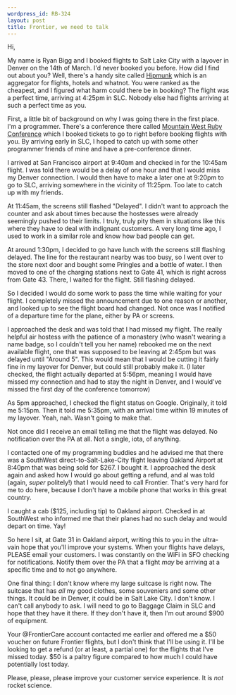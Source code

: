 ```yaml
--- 
wordpress_id: RB-324
layout: post
title: Frontier, we need to talk
---
```


Hi,

My name is Ryan Bigg and I booked flights to Salt Lake City with a layover in Denver on the 14th of March. I'd never booked you
before. How did I find out about you? Well, there's a handy site called [Hipmunk](http://hipmunk.com) which is an aggregator for
flights, hotels and whatnot. You were ranked as the cheapest, and I figured what harm could there be in booking? The flight was a
perfect time, arriving at 4:25pm in SLC. Nobody else had flights arriving at such a perfect time as you.

First, a little bit of background on why I was going there in the first place. I'm a programmer. There's a conference there called
[Mountain West Ruby Conference](http://mtnwestrubyconf.org/) which I booked tickets to go to right before booking flights with you.
By arriving early in SLC, I hoped to catch up with some other programmer friends of mine and have a pre-conference dinner.

I arrived at San Francisco airport at 9:40am and checked in for the 10:45am flight. I was told there would be a delay of one hour and that I would miss my Denver connection. I would then have to make a later one at 9:20pm to go to SLC, arriving somewhere in the vicinity of 11:25pm. Too late to catch up with my friends.

At 11:45am, the screens still flashed "Delayed". I didn't want to approach the counter and ask about times because the hostesses
were already seemingly pushed to their limits. I truly, truly pity them in situations like this where they have to deal with
indignant customers. A very long time ago, I used to work in a similar role and know how bad people can get.

At around 1:30pm, I decided to go have lunch with the screens still flashing delayed. The line for the restaurant nearby was too
busy, so I went over to the store next door and bought some Pringles and a bottle of water. I then moved to one of the charging
stations next to Gate 41, which is right across from Gate 43. There, I waited for the flight. Still flashing delayed.

So I decided I would do some work to pass the time while waiting for your flight. I completely missed the announcement due to one
reason or another, and looked up to see the flight board had changed. Not once was I notified of a departure time for the plane,
either by PA or screens.

I approached the desk and was told that I had missed my flight. The really helpful air hostess with the patience of a monastery (who wasn't wearing a name badge, so I couldn't tell you her name) rebooked me on the next available flight, one that was supposed to be leaving at 2:45pm but was delayed until "Around 5". This would mean that I would be cutting it fairly fine in my layover for Denver, but could still probably make it. (I later checked, the flight actually departed at 5:56pm, meaning I would have missed my connection and had to stay the night in Denver, and I would've missed the first day of the conference tomorrow)

As 5pm approached, I checked the flight status on Google. Originally, it told me 5:15pm. Then it told me 5:35pm, with an arrival time
within 19 minutes of my layover. Yeah, nah. Wasn't going to make that.

Not once did I receive an email telling me that the flight was delayed. No notification over the PA at all. Not a single, iota, of
anything.

I contacted one of my programming buddies and he advised me that there was a SouthWest direct-to-Salt-Lake-City flight leaving
Oakland Airport at 8:40pm that was being sold for $267. I bought it. I approached the desk again and asked how I would go about
getting a refund, and aI was told (again, *super* politely!) that I would need to call Frontier. That's very hard for me to do here,
because I don't have a mobile phone that works in this great country.

I caught a cab ($125, including tip) to Oakland airport. Checked in at SouthWest who informed me that their planes had no such delay
and would depart on time. Yay!

So here I sit, at Gate 31 in Oakland airport, writing this to you in the ultra-vain hope that you'll improve your systems. When your
flights have delays, PLEASE email your customers. I was constantly on the WiFi in SFO checking for notifications. Notify them over
the PA that a flight *may* be arriving at a specific time and to not go anywhere.

One final thing: I don't know where my large suitcase is right now. The suitcase that has *all* my good clothes, some souveniers and
some other things. It could be in Denver, it could be in Salt Lake City. I don't know. I can't call anybody to ask. I will need to go
to Baggage Claim in SLC and hope that they have it there. If they don't have it, then I'm out around $900 of equipment.

Your @FrontierCare account contacted me earlier and offered me a $50 voucher on future Frontier flights, but I don't think that I'll
be using it. I'll be looking to get a refund (or at least, a partial one) for the flights that I've missed today. $50 is a paltry
figure compared to how much I could have potentially lost today.

Please, please, please improve your customer service experience. It is *not* rocket science.
